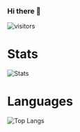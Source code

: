### Hi there 👋
![visitors](https://visitor-badge.laobi.icu/badge?page_id=BGP0)

# Stats

![Stats](https://github-readme-stats.vercel.app/api?username=BGP0&theme=tokyonight&show_icons=true)

# Languages

![Top Langs](https://github-readme-stats.vercel.app/api/top-langs/?username=BGP0&theme=tokyonight)

